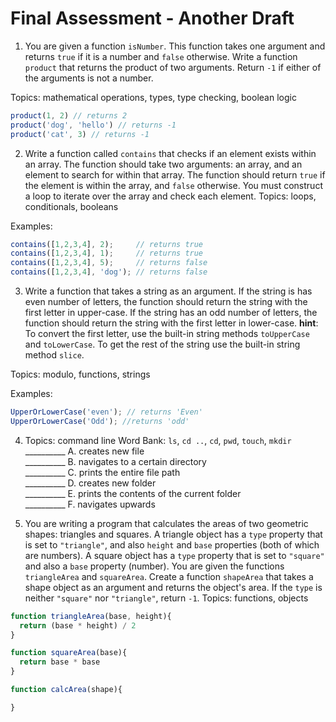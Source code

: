 # Final Assessment - Another Draft

1. You are given a function `isNumber`. This function takes one argument and returns `true` if it is a number and `false` otherwise.  Write a function `product` that returns the product of two arguments. Return `-1` if either of the arguments is not a number.

Topics: mathematical operations, types, type checking, boolean logic

```javascript
product(1, 2) // returns 2
product('dog', 'hello') // returns -1
product('cat', 3) // returns -1
```

2. Write a function called `contains` that checks if an element exists within an array. The function should take two arguments: an array, and an element to search for within that array. The function should return `true` if the element is within the array, and `false` otherwise. You must construct a loop to iterate over the array and check each element.
Topics: loops, conditionals, booleans

Examples:
```javascript
contains([1,2,3,4], 2);     // returns true
contains([1,2,3,4], 1);     // returns true
contains([1,2,3,4], 5);     // returns false
contains([1,2,3,4], 'dog'); // returns false
```

3. Write a function that takes a string as an argument. If the string is has even number of letters, the function should return the string with the first letter in upper-case. If the string has an odd number of letters, the function should return the string with the first letter in lower-case. **hint**: To convert the first letter, use the built-in string methods `toUpperCase` and `toLowerCase`. To get the rest of the string use the built-in string method `slice`.

Topics: modulo, functions, strings

Examples:
```js
UpperOrLowerCase('even'); // returns 'Even'
UpperOrLowerCase('Odd'); //returns 'odd'
```

4. Topics: command line
Word Bank: `ls`, `cd ..`, `cd`, `pwd`, `touch`, `mkdir` <br>
__________ A. creates new file <br>
__________ B. navigates to a certain directory <br>
__________ C. prints the entire file path <br>
__________ D. creates new folder <br>
__________ E. prints the contents of the current folder <br>
__________ F. navigates upwards <br>

5. You are writing a program that calculates the areas of two geometric shapes: triangles and squares. A triangle object has a `type` property that is set to `"triangle"`, and also `height` and `base` properties (both of which are numbers). A square object has a `type` property that is set to `"square"` and also a `base` property (number). You are given the functions `triangleArea` and `squareArea`. Create a function `shapeArea` that takes a shape object as an argument and returns the object's area. If the `type` is neither `"square"` nor `"triangle"`, return `-1`.
Topics: functions, objects

```js
function triangleArea(base, height){
  return (base * height) / 2
}

function squareArea(base){
  return base * base
}

function calcArea(shape){

}
```
